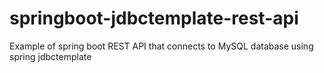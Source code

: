 # springboot-jdbctemplate-rest-api
Example of spring boot REST API that connects to MySQL database using spring jdbctemplate
